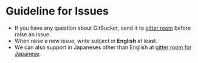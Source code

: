 # Guideline for Issues

- If you have any question about GitBucket, send it to [gitter room](https://gitter.im/takezoe/gitbucket) before raise an issue.
- When raise a new issue, write subject in **English** at least.
- We can also support in Japaneses other than English at [gitter room for Japanese](https://gitter.im/takezoe/gitbucket_ja).
